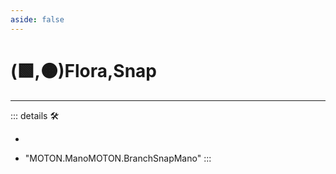 ```yaml
---
aside: false
---
```

# (🟩,🟠)<ekos>Flora</ekos>,<motor>Snap</motor>

---

<!-- =================================================== -->
<!-- =================================================== -->
<!-- =================================================== -->
<!-- =================================================== -->
<!-- =================================================== -->
::: details 🛠

-

- "MOTON.ManoMOTON.BranchSnapMano"
:::
